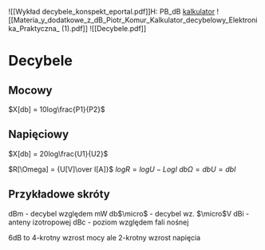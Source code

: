 ![[Wykład decybele_konspekt_eportal.pdf]]H: PB_dB
[kalkulator](https://www.rohde-schwarz.com/pt/applications/db-calculator-application-note_56280-15492.html)
![[Materia_y_dodatkowe_z_dB_Piotr_Komur_Kalkulator_decybelowy_Elektronika_Praktyczna_ (1).pdf]]
![[Decybele.pdf]]


# Decybele

## Mocowy
$X[db] = 10log\frac{P1}{P2}$


## Napięciowy
$X[db] = 20log\frac{U1}{U2}$



$R[\Omega] = {U[V]\over I[A]}$
$logR=logU-LogI$
$db\Omega=dbU=dbI$

## Przykładowe skróty
dBm - decybel względem mW
db$\micro$ - decybel wz. $\micro$V
dBi - anteny izotropowej
dBc - poziom względem fali nośnej


6dB to 4-krotny wzrost mocy ale 2-krotny wzrost napięcia
